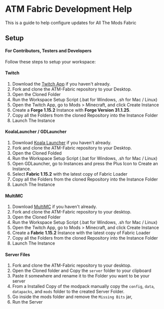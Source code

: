 # ATM Fabric Development Help

This is a guide to help configure updates for All The Mods Fabric

## Setup 

#### For Contributors, Testers and Developers
Follow these steps to setup your workspace:

#### Twitch
1) Download the [Twitch App](https://www.twitch.tv/downloads) if you haven't already.
2) Fork and clone the ATM-Fabric repository to your Desktop.
3) Open the Cloned Folder
4) Run the Workspace Setup Script (.bat for Windows, .sh for Mac / Linux)
5) Open the Twitch App, go to Mods > Minecraft, and click Create Instance
6) Create a **Forge 1.15.2** Instance with **Forge Version 31.1.25**.
7) Copy all the Folders from the cloned Repository into the Instance Folder
6) Launch The Instance


#### KoalaLauncher / GDLauncher
1) Download [Koala Launcher](https://koalalauncher.com/download) if you haven't already.
2) Fork and clone the ATM-Fabric repository to your Desktop.
3) Open the Cloned Folded
4) Run the Workspace Setup Script (.bat for Windows, .sh for Mac / Linux)
5) Open GDLauncher, go to Instances and press the Plus Icon to Create an Instance.
6) Select **Fabric 1.15.2** with the latest copy of Fabric Loader
7) Copy all the Folders from the cloned Repository into the Instance Folder
8) Launch The Instance

#### MultiMC
1) Download [MultiMC](https://multimc.org) if you haven't already.
2) Fork and clone the ATM-Fabric repository to your desktop.
3) Open the Cloned Folder
4) Run the Workspace Setup Script (.bat for Windows, .sh for Mac / Linux)
5) Open the Twitch App, go to Mods > Minecraft, and click Create Instance
6) Create a **Fabric 1.15.2** Instance with the latest copy of Fabric Loader
7) Copy all the Folders from the cloned Repository into the Instance Folder
6) Launch The Instance

#### Server Files
1) Fork and clone the ATM-Fabric repository to your desktop.
2) Open the Cloned folder and Copy the `server` folder to your clipboard
3) Paste it somewhere and rename it to the Folder you want to be your server
4) From a Installed Copy of the modpack manually copy the `config`, `data`, `datapacks`, and `mods` folder to the created Server Folder.
5) Go inside the mods folder and remove the `Missing Bits` jar,
6) Run the Server

